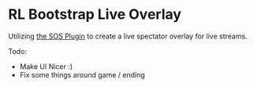 #  RL Bootstrap Live Overlay

Utilizing [the SOS Plugin](https://gitlab.com/bakkesplugins/sos/sos-plugin) to create a live spectator overlay for live streams. 

Todo:
 - Make UI Nicer :)
 - Fix some things around game / ending
